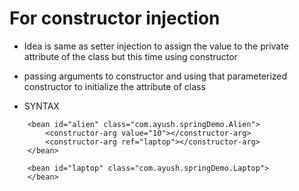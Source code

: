 # For constructor injection

- Idea is same as setter injection to assign the value to the private attribute of the class but this time using constructor

- passing arguments to constructor and using that parameterized constructor to initialize the attribute of class

- SYNTAX

```
    <bean id="alien" class="com.ayush.springDemo.Alien">
		<constructor-arg value="10"></constructor-arg>
		<constructor-arg ref="laptop"></constructor-arg>
	</bean>
	
	<bean id="laptop" class="com.ayush.springDemo.Laptop">
	</bean>
```